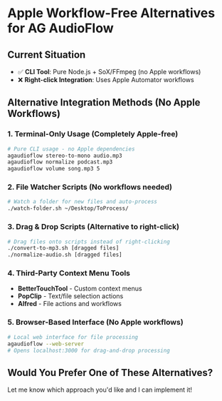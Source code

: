 # Apple Workflow-Free Alternatives for AG AudioFlow

## Current Situation
- ✅ **CLI Tool**: Pure Node.js + SoX/FFmpeg (no Apple workflows)
- ❌ **Right-click Integration**: Uses Apple Automator workflows

## Alternative Integration Methods (No Apple Workflows)

### 1. **Terminal-Only Usage** (Completely Apple-free)
```bash
# Pure CLI usage - no Apple dependencies
agaudioflow stereo-to-mono audio.mp3
agaudioflow normalize podcast.mp3
agaudioflow volume song.mp3 5
```

### 2. **File Watcher Scripts** (No workflows needed)
```bash
# Watch a folder for new files and auto-process
./watch-folder.sh ~/Desktop/ToProcess/
```

### 3. **Drag & Drop Scripts** (Alternative to right-click)
```bash
# Drag files onto scripts instead of right-clicking
./convert-to-mp3.sh [dragged files]
./normalize-audio.sh [dragged files]
```

### 4. **Third-Party Context Menu Tools**
- **BetterTouchTool** - Custom context menus
- **PopClip** - Text/file selection actions
- **Alfred** - File actions and workflows

### 5. **Browser-Based Interface** (No Apple workflows)
```bash
# Local web interface for file processing
agaudioflow --web-server
# Opens localhost:3000 for drag-and-drop processing
```

## Would You Prefer One of These Alternatives?

Let me know which approach you'd like and I can implement it!